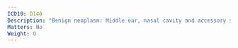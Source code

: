 ```yaml
---
ICD10: D140
Description: "Benign neoplasm: Middle ear, nasal cavity and accessory sinuses"
Matters: No
Weight: 0
---
```

